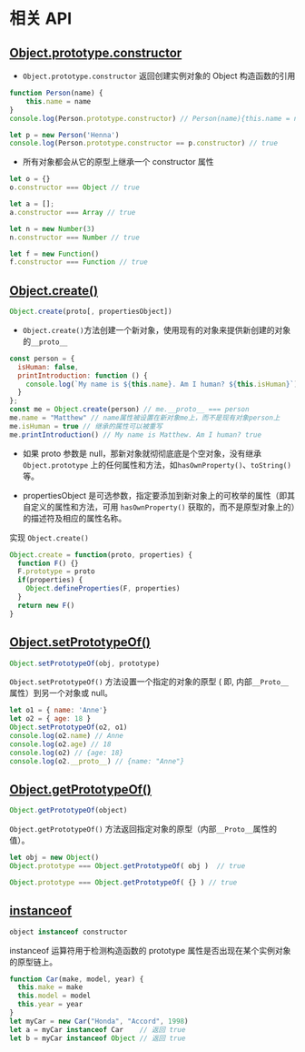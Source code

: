 # 相关 API

## [Object.prototype.constructor](https://developer.mozilla.org/zh-CN/docs/Web/JavaScript/Reference/Global_Objects/Object/constructor)

- `Object.prototype.constructor` 返回创建实例对象的 Object 构造函数的引用

```js
function Person(name) {
    this.name = name
}
console.log(Person.prototype.constructor) // Person(name){this.name = name}

let p = new Person('Henna')
console.log(Person.prototype.constructor == p.constructor) // true
```

- 所有对象都会从它的原型上继承一个 constructor 属性

```js
let o = {}
o.constructor === Object // true

let a = [];
a.constructor === Array // true

let n = new Number(3)
n.constructor === Number // true

let f = new Function()
f.constructor === Function // true
```

## [Object.create()](https://developer.mozilla.org/zh-CN/docs/Web/JavaScript/Reference/Global_Objects/Object/create)

```js
Object.create(proto[, propertiesObject])
```

- `Object.create()`方法创建一个新对象，使用现有的对象来提供新创建的对象的`__proto__`

```js
const person = {
  isHuman: false,
  printIntroduction: function () {
    console.log(`My name is ${this.name}. Am I human? ${this.isHuman}`)
  }
};
const me = Object.create(person) // me.__proto__ === person
me.name = "Matthew" // name属性被设置在新对象me上，而不是现有对象person上
me.isHuman = true // 继承的属性可以被重写
me.printIntroduction() // My name is Matthew. Am I human? true
```

- 如果 proto 参数是 null，那新对象就彻彻底底是个空对象，没有继承 `Object.prototype` 上的任何属性和方法，如`hasOwnProperty()`、`toString()`等。

- propertiesObject 是可选参数，指定要添加到新对象上的可枚举的属性（即其自定义的属性和方法，可用 `hasOwnProperty()` 获取的，而不是原型对象上的）的描述符及相应的属性名称。

实现 `Object.create()`

```js
Object.create = function(proto, properties) {
  function F() {}
  F.prototype = proto
  if(properties) {
    Object.defineProperties(F, properties)
  }
  return new F()
}
```

## [Object.setPrototypeOf()](https://developer.mozilla.org/zh-CN/docs/Web/JavaScript/Reference/Global_Objects/Object/setPrototypeOf)

```js
Object.setPrototypeOf(obj, prototype)
```

`Object.setPrototypeOf()` 方法设置一个指定的对象的原型 ( 即, 内部`__Proto__`属性）到另一个对象或  null。

```js
let o1 = { name: 'Anne'}
let o2 = { age: 18 }
Object.setPrototypeOf(o2, o1)
console.log(o2.name) // Anne
console.log(o2.age) // 18
console.log(o2) // {age: 18}
console.log(o2.__proto__) // {name: "Anne"}
```

## [Object.getPrototypeOf()](https://developer.mozilla.org/zh-CN/docs/Web/JavaScript/Reference/Global_Objects/Object/GetPrototypeOf)

```js
Object.getPrototypeOf(object)
```

`Object.getPrototypeOf()` 方法返回指定对象的原型（内部`__Proto__`属性的值）。

```js
let obj = new Object()
Object.prototype === Object.getPrototypeOf( obj )  // true

Object.prototype === Object.getPrototypeOf( {} ) // true
```

## [instanceof](https://developer.mozilla.org/zh-CN/docs/Web/JavaScript/Reference/Operators/instanceof)

```js
object instanceof constructor
```

instanceof 运算符用于检测构造函数的 prototype 属性是否出现在某个实例对象的原型链上。

```js
function Car(make, model, year) {
  this.make = make
  this.model = model
  this.year = year
}
let myCar = new Car("Honda", "Accord", 1998)
let a = myCar instanceof Car    // 返回 true
let b = myCar instanceof Object // 返回 true
```
